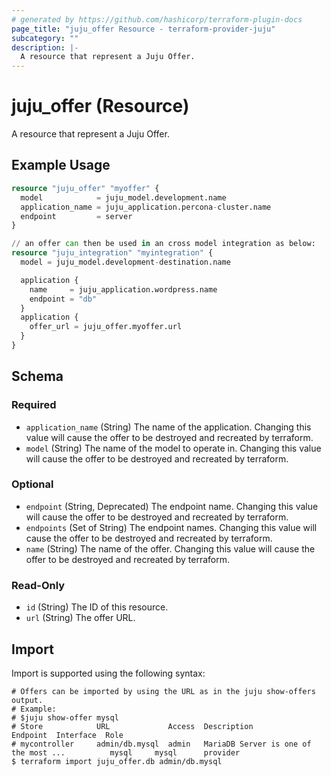 ```yaml
---
# generated by https://github.com/hashicorp/terraform-plugin-docs
page_title: "juju_offer Resource - terraform-provider-juju"
subcategory: ""
description: |-
  A resource that represent a Juju Offer.
---
```


# juju_offer (Resource)

A resource that represent a Juju Offer.

## Example Usage

```terraform
resource "juju_offer" "myoffer" {
  model            = juju_model.development.name
  application_name = juju_application.percona-cluster.name
  endpoint         = server
}

// an offer can then be used in an cross model integration as below:
resource "juju_integration" "myintegration" {
  model = juju_model.development-destination.name

  application {
    name     = juju_application.wordpress.name
    endpoint = "db"
  }
  application {
    offer_url = juju_offer.myoffer.url
  }
}
```

<!-- schema generated by tfplugindocs -->
## Schema

### Required

- `application_name` (String) The name of the application. Changing this value will cause the offer to be destroyed and recreated by terraform.
- `model` (String) The name of the model to operate in. Changing this value will cause the offer to be destroyed and recreated by terraform.

### Optional

- `endpoint` (String, Deprecated) The endpoint name. Changing this value will cause the offer to be destroyed and recreated by terraform.
- `endpoints` (Set of String) The endpoint names. Changing this value will cause the offer to be destroyed and recreated by terraform.
- `name` (String) The name of the offer. Changing this value will cause the offer to be destroyed and recreated by terraform.

### Read-Only

- `id` (String) The ID of this resource.
- `url` (String) The offer URL.

## Import

Import is supported using the following syntax:

```shell
# Offers can be imported by using the URL as in the juju show-offers output.
# Example:
# $juju show-offer mysql
# Store            URL             Access  Description                                    Endpoint  Interface  Role
# mycontroller     admin/db.mysql  admin   MariaDB Server is one of the most ...          mysql     mysql      provider
$ terraform import juju_offer.db admin/db.mysql
```
